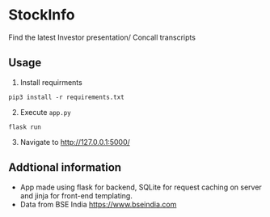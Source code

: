 # StockInfo
Find the latest Investor presentation/ Concall transcripts

## Usage
1. Install requirments 
```
pip3 install -r requirements.txt
````  
2. Execute `app.py` 
````
flask run
````  
3. Navigate to http://127.0.0.1:5000/

## Addtional information
- App made using flask for backend, SQLite for request caching on server and jinja for front-end templating.
- Data from BSE India https://www.bseindia.com

